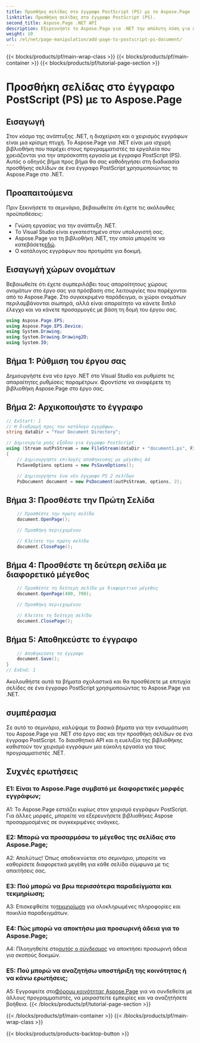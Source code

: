 ```yaml
---
title: Προσθήκη σελίδας στο έγγραφο PostScript (PS) με το Aspose.Page
linktitle: Προσθήκη σελίδας στο έγγραφο PostScript (PS).
second_title: Aspose.Page .NET API
description: Εξερευνήστε το Aspose.Page για .NET την απόλυτη λύση για απρόσκοπτη διαχείριση εγγράφων PostScript στα έργα σας .NET.
weight: 10
url: /el/net/page-manipulation/add-page-to-postscript-ps-document/
---
```


{{< blocks/products/pf/main-wrap-class >}}
{{< blocks/products/pf/main-container >}}
{{< blocks/products/pf/tutorial-page-section >}}

# Προσθήκη σελίδας στο έγγραφο PostScript (PS) με το Aspose.Page

## Εισαγωγή

Στον κόσμο της ανάπτυξης .NET, η διαχείριση και ο χειρισμός εγγράφων είναι μια κρίσιμη πτυχή. Το Aspose.Page για .NET είναι μια ισχυρή βιβλιοθήκη που παρέχει στους προγραμματιστές τα εργαλεία που χρειάζονται για την απρόσκοπτη εργασία με έγγραφα PostScript (PS). Αυτός ο οδηγός βήμα προς βήμα θα σας καθοδηγήσει στη διαδικασία προσθήκης σελίδων σε ένα έγγραφο PostScript χρησιμοποιώντας το Aspose.Page στο .NET.

## Προαπαιτούμενα

Πριν ξεκινήσετε το σεμινάριο, βεβαιωθείτε ότι έχετε τις ακόλουθες προϋποθέσεις:

- Γνώση εργασίας για την ανάπτυξη .NET.
- Το Visual Studio είναι εγκατεστημένο στον υπολογιστή σας.
-  Aspose.Page για τη βιβλιοθήκη .NET, την οποία μπορείτε να κατεβάσετε[εδώ](https://releases.aspose.com/page/net/).
- Ο κατάλογος εγγράφων που προτιμάτε για δοκιμή.

## Εισαγωγή χώρων ονομάτων

Βεβαιωθείτε ότι έχετε συμπεριλάβει τους απαραίτητους χώρους ονομάτων στο έργο σας για πρόσβαση στις λειτουργίες που παρέχονται από το Aspose.Page. Στο συγκεκριμένο παράδειγμα, οι χώροι ονομάτων περιλαμβάνονται σιωπηρά, αλλά είναι απαραίτητο να κάνετε διπλό έλεγχο και να κάνετε προσαρμογές με βάση τη δομή του έργου σας.

```csharp
using Aspose.Page.EPS;
using Aspose.Page.EPS.Device;
using System.Drawing;
using System.Drawing.Drawing2D;
using System.IO;
```

## Βήμα 1: Ρύθμιση του έργου σας

Δημιουργήστε ένα νέο έργο .NET στο Visual Studio και ρυθμίστε τις απαραίτητες ρυθμίσεις παραμέτρων. Φροντίστε να αναφέρετε τη βιβλιοθήκη Aspose.Page στο έργο σας.

## Βήμα 2: Αρχικοποιήστε το έγγραφο

```csharp
// ExStart: 1
// Η διαδρομή προς τον κατάλογο εγγράφων.
string dataDir = "Your Document Directory";

// Δημιουργία ροής εξόδου για έγγραφο PostScript
using (Stream outPsStream = new FileStream(dataDir + "document1.ps", FileMode.Create))
{
    // Δημιουργήστε επιλογές αποθήκευσης με μέγεθος Α4
    PsSaveOptions options = new PsSaveOptions();

    // Δημιουργήστε ένα νέο έγγραφο PS 2 σελίδων
    PsDocument document = new PsDocument(outPsStream, options, 2);
```

## Βήμα 3: Προσθέστε την Πρώτη Σελίδα

```csharp
    // Προσθέστε την πρώτη σελίδα
    document.OpenPage();

    // Προσθήκη περιεχομένου

    // Κλείστε την πρώτη σελίδα
    document.ClosePage();
```

## Βήμα 4: Προσθέστε τη δεύτερη σελίδα με διαφορετικό μέγεθος

```csharp
    // Προσθέστε τη δεύτερη σελίδα με διαφορετικό μέγεθος
    document.OpenPage(400, 700);

    // Προσθήκη περιεχομένου

    // Κλείστε τη δεύτερη σελίδα
    document.ClosePage();
```

## Βήμα 5: Αποθηκεύστε το έγγραφο

```csharp
    // Αποθηκεύστε το έγγραφο
    document.Save();
}
// ExEnd: 1
```

Ακολουθήστε αυτά τα βήματα σχολαστικά και θα προσθέσετε με επιτυχία σελίδες σε ένα έγγραφο PostScript χρησιμοποιώντας το Aspose.Page για .NET.

## συμπέρασμα

Σε αυτό το σεμινάριο, καλύψαμε τα βασικά βήματα για την ενσωμάτωση του Aspose.Page για .NET στο έργο σας και την προσθήκη σελίδων σε ένα έγγραφο PostScript. Το διαισθητικό API και η ευελιξία της βιβλιοθήκης καθιστούν τον χειρισμό εγγράφων μια εύκολη εργασία για τους προγραμματιστές .NET.

## Συχνές ερωτήσεις

### Ε1: Είναι το Aspose.Page συμβατό με διαφορετικές μορφές εγγράφων;

A1: Το Aspose.Page εστιάζει κυρίως στον χειρισμό εγγράφων PostScript. Για άλλες μορφές, μπορείτε να εξερευνήσετε βιβλιοθήκες Aspose προσαρμοσμένες σε συγκεκριμένες ανάγκες.

### Ε2: Μπορώ να προσαρμόσω το μέγεθος της σελίδας στο Aspose.Page;

Α2: Απολύτως! Όπως αποδεικνύεται στο σεμινάριο, μπορείτε να καθορίσετε διαφορετικά μεγέθη για κάθε σελίδα σύμφωνα με τις απαιτήσεις σας.

### Ε3: Πού μπορώ να βρω περισσότερα παραδείγματα και τεκμηρίωση;

 A3: Επισκεφθείτε το[τεκμηρίωση](https://reference.aspose.com/page/net/) για ολοκληρωμένες πληροφορίες και ποικιλία παραδειγμάτων.

### Ε4: Πώς μπορώ να αποκτήσω μια προσωρινή άδεια για το Aspose.Page;

 A4: Πλοηγηθείτε στο[αυτός ο σύνδεσμος](https://purchase.aspose.com/temporary-license/) να αποκτήσει προσωρινή άδεια για σκοπούς δοκιμών.

### Ε5: Πού μπορώ να αναζητήσω υποστήριξη της κοινότητας ή να κάνω ερωτήσεις;

 A5: Εγγραφείτε στο[Φόρουμ κοινότητας Aspose.Page](https://forum.aspose.com/c/page/39) για να συνδεθείτε με άλλους προγραμματιστές, να μοιραστείτε εμπειρίες και να αναζητήσετε βοήθεια.
{{< /blocks/products/pf/tutorial-page-section >}}

{{< /blocks/products/pf/main-container >}}
{{< /blocks/products/pf/main-wrap-class >}}

{{< blocks/products/products-backtop-button >}}
